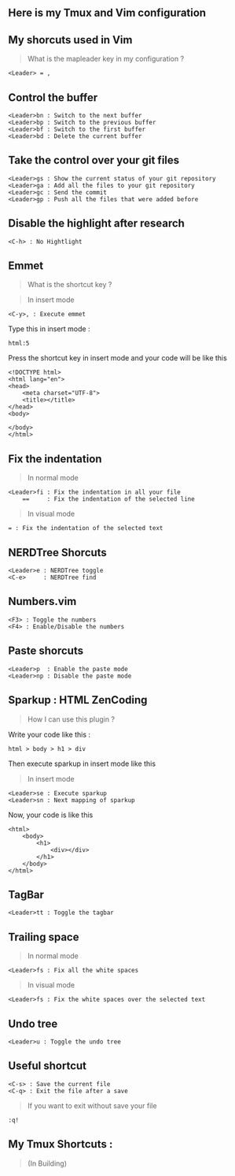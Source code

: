 ## Here is  my Tmux and Vim configuration

## My shorcuts used in Vim

> What is the mapleader key in my configuration ?

    <Leader> = ,

## Control the buffer
    <Leader>bn : Switch to the next buffer
    <Leader>bp : Switch to the previous buffer
    <Leader>bf : Switch to the first buffer
    <Leader>bd : Delete the current buffer

## Take the control over your git files
    <Leader>gs : Show the current status of your git repository
    <Leader>ga : Add all the files to your git repository
    <Leader>gc : Send the commit
    <Leader>gp : Push all the files that were added before

## Disable the highlight after research
    <C-h> : No Hightlight

## Emmet
> What is the shortcut key ?

> In insert mode

    <C-y>, : Execute emmet

Type this in insert mode :

    html:5

Press the shortcut key in insert mode and your code will be like this

    <!DOCTYPE html>
    <html lang="en">
    <head>
        <meta charset="UTF-8">
        <title></title>
    </head>
    <body>

    </body>
    </html>

## Fix the indentation
> In normal mode

    <Leader>fi : Fix the indentation in all your file
        ==     : Fix the indentation of the selected line
> In visual mode

    = : Fix the indentation of the selected text

## NERDTree Shorcuts
    <Leader>e : NERDTree toggle
    <C-e>     : NERDTree find

## Numbers.vim
    <F3> : Toggle the numbers
    <F4> : Enable/Disable the numbers

## Paste shorcuts
    <Leader>p  : Enable the paste mode
    <Leader>np : Disable the paste mode

## Sparkup      : HTML ZenCoding
> How I can use this plugin ?

Write your code like this :

    html > body > h1 > div

Then execute sparkup in insert mode like this
> In insert mode

    <Leader>se : Execute sparkup
    <Leader>sn : Next mapping of sparkup

Now, your code is like this

    <html>
        <body>
            <h1>
                <div></div>
            </h1>
        </body>
    </html>

## TagBar
    <Leader>tt : Toggle the tagbar

## Trailing space
> In normal mode

    <Leader>fs : Fix all the white spaces

> In visual mode

    <Leader>fs : Fix the white spaces over the selected text

## Undo tree
    <Leader>u : Toggle the undo tree

## Useful shortcut
    <C-s> : Save the current file
    <C-q> : Exit the file after a save

> If you want to exit without save your file

    :q!


## My Tmux Shortcuts :

> (In Building)

